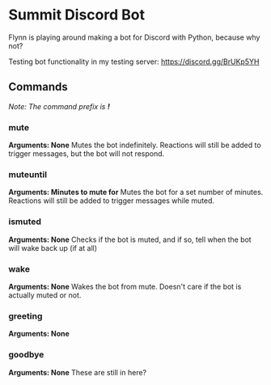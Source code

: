 # Summit Discord Bot
Flynn is playing around making a bot for Discord with Python, because why not?

Testing bot functionality in my testing server:
https://discord.gg/BrUKp5YH

## Commands
_Note: The command prefix is ***!***_

### mute
**Arguments: None**
Mutes the bot indefinitely. Reactions will still be added to trigger messages, but the bot will not respond.

### muteuntil
**Arguments: Minutes to mute for**
Mutes the bot for a set number of minutes. Reactions will still be added to trigger messages while muted.

### ismuted
**Arguments: None**
Checks if the bot is muted, and if so, tell when the bot will wake back up (if at all)

### wake
**Arguments: None**
Wakes the bot from mute. Doesn't care if the bot is actually muted or not.

### greeting
**Arguments: None**

### goodbye
**Arguments: None**
These are still in here?